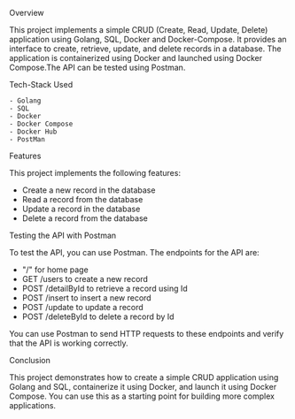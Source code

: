 Overview

This project implements a simple CRUD (Create, Read, Update, Delete) application using Golang, SQL, Docker and Docker-Compose. It provides an interface to create, retrieve, update, and delete records in a database. The application is containerized using Docker and launched using Docker Compose.The API can be tested using Postman.



Tech-Stack Used

    - Golang
    - SQL
    - Docker
    - Docker Compose
    - Docker Hub
    - PostMan
    

Features

This project implements the following features:

- Create a new record in the database
- Read a record from the database
- Update a record in the database
- Delete a record from the database



Testing the API with Postman

To test the API, you can use Postman. The endpoints for the API are:
- "/" for home page
- GET /users to create a new record
- POST /detailById to retrieve a record using Id
- POST /insert to insert a new record
- POST /update to update a record
- POST /deleteById to delete a record by Id

You can use Postman to send HTTP requests to these endpoints and verify that the API is working correctly.


Conclusion

This project demonstrates how to create a simple CRUD application using Golang and SQL, containerize it using Docker, and launch it using Docker Compose. You can use this as a starting point for building more complex applications.
